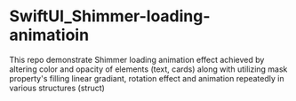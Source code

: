 # SwiftUI_Shimmer-loading-animatioin
This repo demonstrate Shimmer loading animation effect achieved by altering color and opacity of elements (text, cards) along with utilizing mask property's filling linear gradiant, rotation effect and animation repeatedly in various structures (struct)

